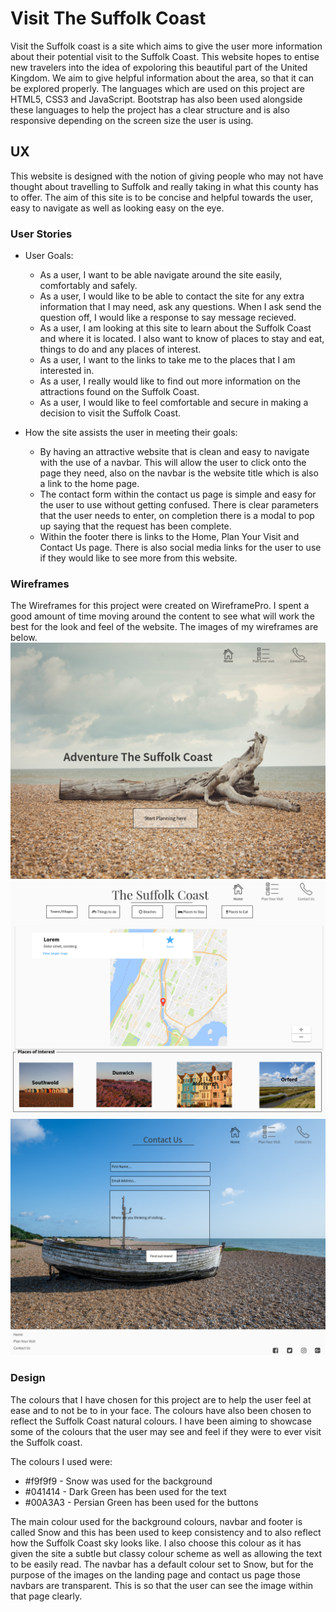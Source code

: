 # Visit The Suffolk Coast
Visit the Suffolk coast is a site which aims to give the user more information about their potential visit to the Suffolk Coast.
This website hopes to entise new travelers into the idea of expoloring this beautiful part of the United Kingdom. We aim to give helpful information about the area, so that it can be explored properly.
The languages which are used on this project are HTML5, CSS3 and JavaScript. Bootstrap has also been used alongside these languages to help the project has a clear structure and is also responsive depending on the screen size the user is using.

## UX
This website is designed with the notion of giving people who may not have thought about travelling to Suffolk and really taking in what this county has to offer. 
The aim of this site is to be concise and helpful towards the user, easy to navigate as well as looking easy on the eye. 

### User Stories
* User Goals:
  * As a user, I want to be able navigate around the site easily, comfortably and safely.
  * As a user, I would like to be able to contact the site for any extra information that I may need, ask any questions. When I ask send the question off, I would like a response to say message recieved.
  * As a user, I am looking at this site to learn about the Suffolk Coast and where it is located. I also want to know of places to stay and eat, things to do and any places of interest.
  * As a user, I want to the links to take me to the places that I am interested in.
  * As a user, I really would like to find out more information on the attractions found on the Suffolk Coast.
  * As a user, I would like to feel comfortable and secure in making a decision to visit the Suffolk Coast.

* How the site assists the user in meeting their goals:
  * By having an attractive website that is clean and easy to navigate with the use of a navbar. This will allow the user to click onto the page they need, also on the navbar is the website title which is also a link to the home page.
  * The contact form within the contact us page is simple and easy for the user to use without getting confused. There is clear parameters that the user needs to enter, on completion there is a modal to pop up saying that the request has been complete.
  * Within the footer there is links to the Home, Plan Your Visit and Contact Us page. There is also social media links for the user to use if they would like to see more from this website. 

### Wireframes
The Wireframes for this project were created on WireframePro. I spent a good amount of time moving around the content to see what will work the best for the look and feel of the website. The images of my wireframes are below.
![Image of Home Page](assets/wireframe/Welcome.png)
![Plan Your Visit](assets/wireframe/Where_to_go.png)
![Contact Us](assets/wireframe/Contact_us.png)

### Design
The colours that I have chosen for this project are to help the user feel at ease and to not be to in your face. The colours have also been chosen to reflect the Suffolk Coast natural colours.
I have been aiming to showcase some of the colours that the user may see and feel if they were to ever visit the Suffolk coast.

The colours I used were: 
* #f9f9f9 - Snow was used for the background
* #041414 - Dark Green has been used for the text
* #00A3A3 - Persian Green has been used for the buttons

The main colour used for the background colours, navbar and footer is called Snow and this has been used to keep consistency and to also reflect how the Suffolk Coast sky looks like. I also choose this colour as it has given the site a subtle but classy colour scheme as well as allowing the text to be easily read.
The navbar has a default colour set to Snow, but for the purpose of the images on the landing page and contact us page those navbars are transparent. This is so that the user can see the image within that page clearly.  
